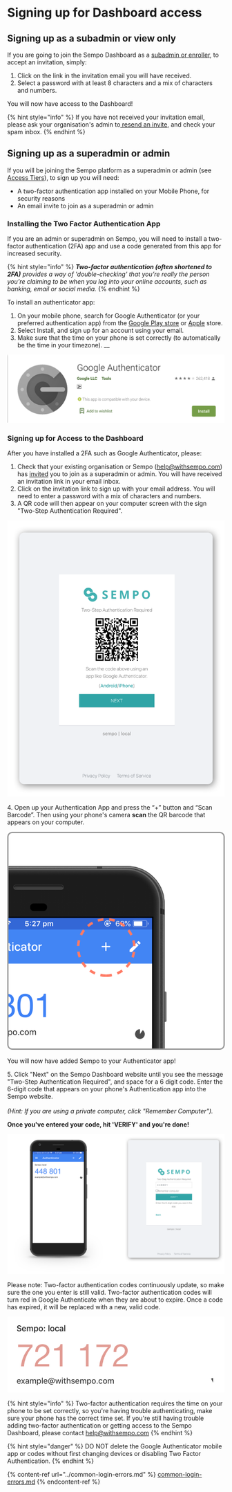 # Signing up for Dashboard access

## Signing up as a subadmin or view only

If you are going to join the Sempo Dashboard as a [subadmin or enroller](../dashboard-overview/access-tiers.md), to accept an invitation, simply:

1. Click on the link in the invitation email you will have received.&#x20;
2. &#x20;Select a password with at least 8 characters and a mix of characters and numbers.

You will now have access to the Dashboard!

{% hint style="info" %}
If you have not received your invitation email, please ask your organisation's admin to[ resend an invite](../accessing-the-dashboard-1/), and check your spam inbox.
{% endhint %}

## Signing up as a superadmin or admin

If you will be joining the Sempo platform as a superadmin or admin (see[ Access Tiers](../dashboard-overview/access-tiers.md)), to sign up you will need:

* A two-factor authentication app installed on your Mobile Phone, for security reasons
* An email invite to join as a superadmin or admin&#x20;

### Installing the Two Factor Authentication App

If you are an admin or superadmin on Sempo, you will need to install a two-factor authentication (2FA) app and use a code generated from this app for increased security.

{% hint style="info" %}
_**Two-factor authentication (often shortened to 2FA)** provides a way of 'double-checking' that you’re really the person you’re claiming to be when you log into your online accounts, such as banking, email or social media._
{% endhint %}

To install an authenticator app:

1. On your mobile phone, search for Google Authenticator (or your preferred authentication app) from the [Google Play store](https://play.google.com/store/apps/details?id=com.google.android.apps.authenticator2\&hl=en\_AU) or [Apple](https://apps.apple.com/au/app/google-authenticator/id388497605) store.&#x20;
2. Select Install, and sign up for an account using your email.&#x20;
3. Make sure that the time on your phone is set correctly (to automatically be the time in your timezone).  __&#x20;

![Screenshot of Google Authenticator in the Google Play Store](<../../.gitbook/assets/image (5).png>)

### Signing up for Access to the Dashboard

After you have installed a 2FA such as Google Authenticator, please:

1. Check that your existing organisation or Sempo (help@withsempo.com) has [invited](../accessing-the-dashboard-1/) you to join as a superadmin or admin. You will have received an invitation link in your email inbox.
2. Click on the invitation link to sign up with your email address. You will need to enter a password with a mix of characters and numbers.&#x20;
3. A QR code will then appear on your computer screen with the sign "Two-Step Authentication Required".

![Sempo's Add TFA QR code](../../.gitbook/assets/TFAQR.png)

4\. Open up your Authentication App and press the “+” button and “Scan Barcode”. Then using your phone's camera **scan** the QR barcode that appears on your computer.&#x20;

![The + button inside the Authenticator mobile app](<../../.gitbook/assets/Add Code.png>)

You will now have added Sempo to your Authenticator app!

5\.  Click "Next" on the Sempo Dashboard website until you see the message "Two-Step Authentication Required", and space for a 6 digit code. Enter the 6-digit code that appears on your phone's Authentication app into the Sempo website. \
\
_(Hint: If you are using a private computer, click "Remember Computer")._

**Once you've entered your code, hit 'VERIFY' and you're done!**

![Entering a 2FA code on Sempo](../../.gitbook/assets/TFA.png)

Please note: Two-factor authentication codes continuously update, so make sure the one you enter is still valid.  Two-factor authentication codes will turn red in Google Authenticate when they are about to expire. Once a code has expired, it will be replaced with a new, valid code.

![A TFA that is about to expire](../../.gitbook/assets/ExpireTFA.jpg)

{% hint style="info" %}
Two-factor authentication requires the time on your phone to be set correctly, so you're having trouble authenticating, make sure your phone has the correct time set. If you're still having trouble adding two-factor authentication or getting access to the Sempo Dashboard, please contact [help@withsempo.com](mailto:help@withsempo.com)
{% endhint %}

{% hint style="danger" %}
DO NOT delete the Google Authenticator mobile app or codes without first changing devices or disabling Two Factor Authentication.
{% endhint %}

{% content-ref url="../common-login-errors.md" %}
[common-login-errors.md](../common-login-errors.md)
{% endcontent-ref %}
